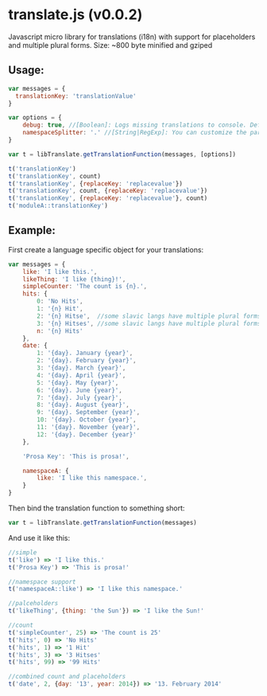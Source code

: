 translate.js (v0.0.2)
=====================

Javascript micro library for translations (i18n) with support for placeholders and multiple plural forms.
Size: ~800 byte minified and gziped 

Usage:
------

```JavaScript
var messages = {
  translationKey: 'translationValue'
}

var options = {
    debug: true, //[Boolean]: Logs missing translations to console. Defaults to false.
    namespaceSplitter: '.' //[String|RegExp]: You can customize the part which splits namespace and translationKeys. Defaults to '::'.
}

var t = libTranslate.getTranslationFunction(messages, [options])

t('translationKey')
t('translationKey', count)
t('translationKey', {replaceKey: 'replacevalue'})
t('translationKey', count, {replaceKey: 'replacevalue'})
t('translationKey', {replaceKey: 'replacevalue'}, count)
t('moduleA::translationKey')

```

Example:
--------

First create a language specific object for your translations:

```JavaScript
var messages = {
    like: 'I like this.',
    likeThing: 'I like {thing}!',
    simpleCounter: 'The count is {n}.',
    hits: {
        0: 'No Hits',
        1: '{n} Hit',
        2: '{n} Hitse',  //some slavic langs have multiple plural forms
        3: '{n} Hitses', //some slavic langs have multiple plural forms
        n: '{n} Hits'
    },
    date: {
        1: '{day}. January {year}',
        2: '{day}. February {year}',
        3: '{day}. March {year}',
        4: '{day}. April {year}',
        5: '{day}. May {year}',
        6: '{day}. June {year}',
        7: '{day}. July {year}',
        8: '{day}. August {year}',
        9: '{day}. September {year}',
        10: '{day}. October {year}',
        11: '{day}. November {year}',
        12: '{day}. December {year}'
    },

    'Prosa Key': 'This is prosa!',  

    namespaceA: {
        like: 'I like this namespace.',
    }
}
```

Then bind the translation function to something short:
```JavaScript
var t = libTranslate.getTranslationFunction(messages)
```

And use it like this:
```JavaScript
//simple
t('like') => 'I like this.'
t('Prosa Key') => 'This is prosa!'

//namespace support
t('namespaceA::like') => 'I like this namespace.'

//palceholders
t('likeThing', {thing: 'the Sun'}) => 'I like the Sun!'

//count
t('simpleCounter', 25) => 'The count is 25'
t('hits', 0) => 'No Hits'
t('hits', 1) => '1 Hit'
t('hits', 3) => '3 Hitses'
t('hits', 99) => '99 Hits'

//combined count and placeholders
t('date', 2, {day: '13', year: 2014}) => '13. February 2014'

```